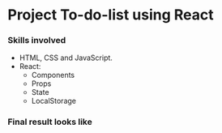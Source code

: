 # Project To-do-list using React

### Skills involved
- HTML, CSS and JavaScript.
- React:
    - Components
    - Props
    - State
    - LocalStorage

### Final result looks like
